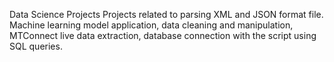 Data Science Projects
Projects related to parsing XML and JSON format file. Machine learning model application, data cleaning and manipulation, MTConnect live data extraction, database connection with the script using SQL queries. 
